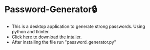 # Password-Generator🔒
* This is a desktop application to generate strong passwords. Using python and tkinter.
* [Click here to download the intaller.](https://drive.google.com/file/d/13KpvhqCY9sXyHdeZX6OhP-EI_CMwZ_ve/view?usp=sharing)
* After installing the file run "password_generator.py"

